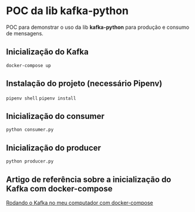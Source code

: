 # POC da lib kafka-python
POC para demonstrar o uso da lib **kafka-python** para produção e consumo de mensagens.

## Inicialização do Kafka
`docker-compose up`

## Instalação do projeto (necessário Pipenv)
`pipenv shell`
`pipenv install`

## Inicialização do consumer
`python consumer.py`

## Inicialização do producer
`python producer.py`

## Artigo de referência sobre a inicialização do Kafka com docker-compose
[Rodando o Kafka no meu computador com docker-compose](https://www.blogdoft.com.br/2021/03/28/rodando-o-kafka-no-meu-computador-com-docker-compose/)